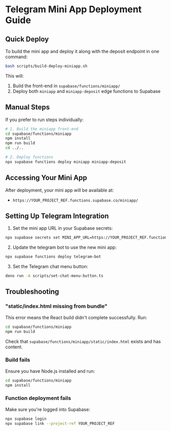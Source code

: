 # Telegram Mini App Deployment Guide

## Quick Deploy

To build the mini app and deploy it along with the deposit endpoint in one command:

```bash
bash scripts/build-deploy-miniapp.sh
```

This will:
1. Build the front-end in `supabase/functions/miniapp/`
2. Deploy both `miniapp` and `miniapp-deposit` edge functions to Supabase

## Manual Steps

If you prefer to run steps individually:

```bash
# 1. Build the miniapp front-end
cd supabase/functions/miniapp
npm install
npm run build
cd ../..

# 2. Deploy functions
npx supabase functions deploy miniapp miniapp-deposit
```

## Accessing Your Mini App

After deployment, your mini app will be available at:
- `https://YOUR_PROJECT_REF.functions.supabase.co/miniapp/`

## Setting Up Telegram Integration

1. Set the mini app URL in your Supabase secrets:
```bash
npx supabase secrets set MINI_APP_URL=https://YOUR_PROJECT_REF.functions.supabase.co/miniapp/
```

2. Update the telegram bot to use the new mini app:
```bash
npx supabase functions deploy telegram-bot
```

3. Set the Telegram chat menu button:
```bash
deno run -A scripts/set-chat-menu-button.ts
```

## Troubleshooting

### "static/index.html missing from bundle"
This error means the React build didn't complete successfully. Run:
```bash
cd supabase/functions/miniapp
npm run build
```

Check that `supabase/functions/miniapp/static/index.html` exists and has content.

### Build fails
Ensure you have Node.js installed and run:
```bash
cd supabase/functions/miniapp
npm install
```

### Function deployment fails
Make sure you're logged into Supabase:
```bash
npx supabase login
npx supabase link --project-ref YOUR_PROJECT_REF
```